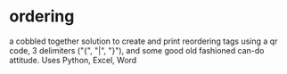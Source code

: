 # ordering
a cobbled together solution to create and print reordering tags using a qr code, 3 delimiters ("{", "|", "}"), and some good old fashioned can-do attitude. Uses Python, Excel, Word
